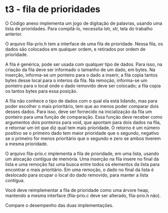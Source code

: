 # t3 - fila de prioridades

O Código anexo implementa um jogo de digitação de palavras, usando uma lista de prioridades.
Para compilá-lo, necessita lstr, str, tela do trabalho anterior.

O arquivo fila-prio.h tem a interface de uma fila de prioridade.
Nessa fila, os dados são colocados em qualquer ordem, e retirados por ordem de prioridade.

A fila é genérica, pode ser usada com qualquer tipo de dados.
Para isso, na criação da fila deve ser informado o tamanho de um dado, em bytes.
Na inserção, informa-se um ponteiro para o dado a inserir, a fila copia tantos bytes desse local para o interios da fila.
Na remoção, informa-se um ponteiro para o local onde o dado removido deve ser colocado; a fila copia os tantos bytes para essa posição.

A fila não conhece o tipo de dados com o qual ela está lidando, mas para poder escolher o mais prioritário, tem que ao menos poder comparar dois desses dados.
Para isso, deve ser fornecido na inicialização da fila um ponteiro para uma função de comparação. Essa função deve receber como argumentos dois ponteiros para void, que apontam para dois dados na fila, e retornar um int que diz qual tem mais prioridade.
O retorno é um número positivo se o primeiro dado tem maior prioridade que o segundo, negativo se o primeiro for menos prioritário que o segundo e zero se ambos tiverem a mesma prioridade.

O arquivo fila-prio.c implementa a fila de prioridade, em uma lista, usando um alocação contígua de memória. Uma inserção na fila insere no final da lista e uma remoção faz uma busca entre todos os elementos da lista para encontrar o mais prioritário.
Em uma remoção, o dado no final da lista é deslocado para ocupar o local do dado removido, para manter a lista contígua.

Você deve reimplementar a fila de prioridade como uma árvore heap, mantendo a mesma interface (fila-prio.c deve ser alterado, fila-prio.h não).

Compare o desempenho das duas implementações.

